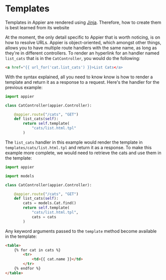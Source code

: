 # Templates

Templates in Appier are rendered using [Jinja](http://jinja.pocoo.org/). Therefore,
how to create them is best learned from its website

At the moment, the only detail specific to Appier that is worth noticing, is on how
to resolve URLs. Appier is object-oriented, which amongst other things, allows you 
to have multiple route handlers with the same name, as long as they're in different 
controllers. To render an hyperlink for an handler named ``list_cats`` that is in the
``CatController``, you would do the following:

```html
<a href="{{ url_for('cat.list_cats') }}>List Cats</a>
```

With the syntax explained, all you need to know know is how to render a template
and return it as a response to a request. Here's the handler for the previous example:

```python
import appier

class CatController(appier.Controller):

    @appier.route("/cats", "GET")
    def list_cats(self):
        return self.template(
            "cats/list.html.tpl"
        )
```

The ``list_cats`` handler in this example would render the template in 
``templates/cats/list.html.tpl`` and return it as a response. To make this example more
complete, we would need to retrieve the cats and use them in the template:

```python
import appier

import models

class CatController(appier.Controller):

    @appier.route("/cats", "GET")
    def list_cats(self):
    	cats = models.Cat.find()
        return self.template(
            "cats/list.html.tpl",
            cats = cats
        )
```

Any keyword arguments passed to the ``template`` method become available in the template:

```html
<table>
    {% for cat in cats %}
    	<tr>
    		<td>{{ cat.name }}</td>
    	</tr>
    {% endfor %}
</table>
```
